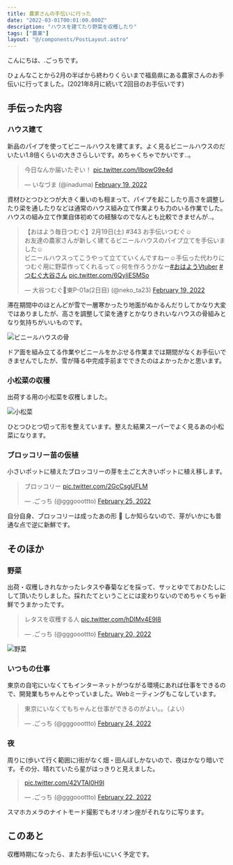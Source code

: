 ```yaml
---
title: 農家さんの手伝いに行った
date: "2022-03-01T00:01:00.000Z"
description: "ハウスを建てたり野菜を収穫したり"
tags: ["農業"]
layout: "@/components/PostLayout.astro"
---
```


こんにちは、.ごっちです。

ひょんなことから2月の半ばから終わりくらいまで福島県にある農家さんのお手伝いに行ってました。(2021年8月に続いて2回目のお手伝いです)

## 手伝った内容

### ハウス建て

新品のパイプを使ってビニールハウスを建てます。よく見るビニールハウスのだいたい1.8倍くらいの大きさらしいです。めちゃくちゃでかいです..。

<blockquote class="twitter-tweet"><p lang="ja" dir="ltr">今日なんか届いたぞい！ <a href="https://t.co/llbowG9e4d">pic.twitter.com/llbowG9e4d</a></p>&mdash; いなづま (@inaduma) <a href="https://twitter.com/inaduma/status/1494987874848362497?ref_src=twsrc%5Etfw">February 19, 2022</a></blockquote>

資材ひとつひとつが大きく重いのも相まって、パイプを起こしたり高さを調整したり梁を通したりなどは通常のハウス組み立て作業よりも力のいる作業でした。ハウスの組み立て作業自体初めての経験なのでなんとも比較できませんが..。

<blockquote class="twitter-tweet"><p lang="ja" dir="ltr">【おはよう毎日つむぐ】2月19日(土) #343 お手伝いつむぐ☺️<br>お友達の農家さんが新しく建てるビニールハウスのパイプ立てを手伝いました☺️<br>ビニールハウスってこうやって立てていくんですねー☺️手伝った代わりにつむぐ用に野菜作ってくれるって☺️何を作ろうかなー<a href="https://twitter.com/hashtag/%E3%81%8A%E3%81%AF%E3%82%88%E3%81%86Vtuber?src=hash&amp;ref_src=twsrc%5Etfw">#おはようVtuber</a> <a href="https://twitter.com/hashtag/%E3%81%A4%E3%82%80%E3%81%90%E5%A4%A7%E8%B0%B7%E3%81%95%E3%82%93?src=hash&amp;ref_src=twsrc%5Etfw">#つむぐ大谷さん</a> <a href="https://t.co/6QyliESMSo">pic.twitter.com/6QyliESMSo</a></p>&mdash; 大谷つむぐ👒東P-01a(2日目) (@neko_ta23) <a href="https://twitter.com/neko_ta23/status/1495041302920003589?ref_src=twsrc%5Etfw">February 19, 2022</a></blockquote>

滞在期間中のほとんどが雪で一層寒かったり地面がぬかるんだりしてかなり大変ではありましたが、高さを調整して梁を通すとかなりきれいなハウスの骨組みとなり気持ちがいいものです。

![ビニールハウスの骨](/blog/assets/images//posts/20220301-agrienta-plastic-hot-house/PXL_20220224_054555953.jpg)

ドア面を組み立てる作業やビニールをかぶせる作業までは期間がなくお手伝いできませんでしたが、雪が降る中完成手前までできたのはよかったかと思います。

### 小松菜の収穫

出荷する用の小松菜を収穫しました。

![小松菜](/blog/assets/images//posts/20220301-agrienta-plastic-hot-house/PXL_20220220_054521692.jpg)

ひとつひとつ切って形を整えています。整えた結果スーパーでよく見るあの小松菜になります。

### ブロッコリー苗の仮植

小さいポットに植えたブロッコリーの芽を土ごと大きいポットに植え移します。

<blockquote class="twitter-tweet"><p lang="ja" dir="ltr">ブロッコリー <a href="https://t.co/2GcCsgUFLM">pic.twitter.com/2GcCsgUFLM</a></p>&mdash; .ごっち (@gggooottto) <a href="https://twitter.com/gggooottto/status/1497009361629364224?ref_src=twsrc%5Etfw">February 25, 2022</a></blockquote>

自分自身、ブロッコリーは成ったあの形 🥦 しか知らないので、芽がいかにも普通な点で逆に新鮮です。

## そのほか

### 野菜

出荷・収穫しきれなかったレタスや春菊などを採って、サッとゆでておひたしにして頂いたりしました。採れたてということには変わりないのでめちゃくちゃ新鮮でうまかったです。

<blockquote class="twitter-tweet"><p lang="ja" dir="ltr">レタスを収穫する人 <a href="https://t.co/hDIMv4E9I8">pic.twitter.com/hDIMv4E9I8</a></p>&mdash; .ごっち (@gggooottto) <a href="https://twitter.com/gggooottto/status/1495392762287378433?ref_src=twsrc%5Etfw">February 20, 2022</a></blockquote>

![野菜](/blog/assets/images//posts/20220301-agrienta-plastic-hot-house/PXL_20220223_043924479.jpg)

### いつもの仕事

東京の自宅にいなくてもインターネットがつながる環境にあれば仕事をできるので、開発業もちゃんとやっていました。Webミーティングもこなしています。

<blockquote class="twitter-tweet"><p lang="ja" dir="ltr">東京にいなくてもちゃんと仕事ができるのがよい。。（よい）</p>&mdash; .ごっち (@gggooottto) <a href="https://twitter.com/gggooottto/status/1496646934685110273?ref_src=twsrc%5Etfw">February 24, 2022</a></blockquote>

### 夜

周りに(歩いて行く範囲に)街がなく畑・田んぼしかないので、夜はかなり暗いです。その分、晴れていたら星がはっきりと見えました。

<blockquote class="twitter-tweet"><p lang="und" dir="ltr"><a href="https://t.co/42VTAI0H9I">pic.twitter.com/42VTAI0H9I</a></p>&mdash; .ごっち (@gggooottto) <a href="https://twitter.com/gggooottto/status/1496107374515728384?ref_src=twsrc%5Etfw">February 22, 2022</a></blockquote>

スマホカメラのナイトモード撮影でもオリオン座がそれなりに写ります。

## このあと

収穫時期になったら、またお手伝いにいく予定です。
